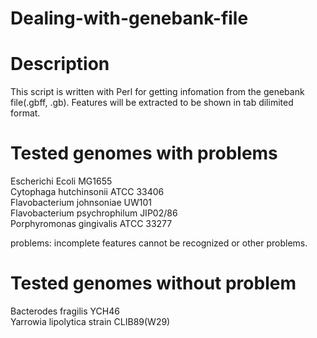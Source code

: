 
Dealing-with-genebank-file
=======================

# Description
This script is written with Perl for getting infomation from the genebank file(.gbff, .gb). Features will be extracted to be shown in tab dilimited format.

# Tested genomes with problems

Escherichi Ecoli MG1655<br>
Cytophaga hutchinsonii ATCC 33406<br>
Flavobacterium johnsoniae UW101<br>
Flavobacterium psychrophilum JIP02/86<br>
Porphyromonas gingivalis ATCC 33277<br>

problems: incomplete features cannot be recognized or other problems.

# Tested genomes without problem
Bacterodes fragilis YCH46<br>
Yarrowia lipolytica strain CLIB89(W29)<br>
